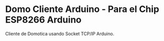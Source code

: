 # Domo Cliente Arduino - Para el Chip ESP8266 Arduino
Cliente de Domotica usando Socket TCP/IP Arduino.
